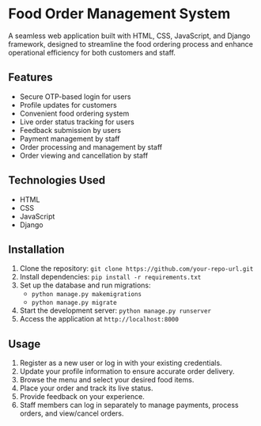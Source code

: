 # Food Order Management System

A seamless web application built with HTML, CSS, JavaScript, and Django framework, designed to streamline the food ordering process and enhance operational efficiency for both customers and staff.

## Features

- Secure OTP-based login for users
- Profile updates for customers
- Convenient food ordering system
- Live order status tracking for users
- Feedback submission by users
- Payment management by staff
- Order processing and management by staff
- Order viewing and cancellation by staff

## Technologies Used

- HTML
- CSS
- JavaScript
- Django

## Installation

1. Clone the repository: `git clone https://github.com/your-repo-url.git`
2. Install dependencies: `pip install -r requirements.txt`
3. Set up the database and run migrations: 
    - `python manage.py makemigrations`
    - `python manage.py migrate`
4. Start the development server: `python manage.py runserver`
5. Access the application at `http://localhost:8000`

## Usage

1. Register as a new user or log in with your existing credentials.
2. Update your profile information to ensure accurate order delivery.
3. Browse the menu and select your desired food items.
4. Place your order and track its live status.
5. Provide feedback on your experience.
6. Staff members can log in separately to manage payments, process orders, and view/cancel orders.
